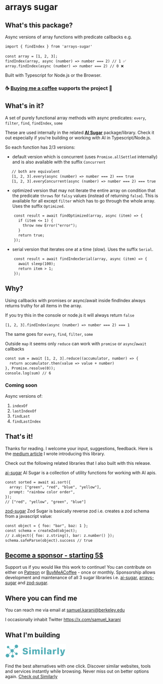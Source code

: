 # arrays sugar

## What's this package?

Async versions of array functions with predicate callbacks e.g.

```
import { findIndex } from 'arrays-sugar'

const array = [1, 2, 3];
findIndex(array, async (number) => number === 2) // 1 ✅
array.findIndex(async (number) => number === 2) // 0 ❌
```

Built with Typescript for Node.js or the Browser.

<!-- ### 🎉 Become a sponsor

### 🎉 Become a patreon -->

### ☕ [Buying me a coffee](https://buymeacoffee.com/samuelkarani) supports the project 🎉

## What's in it?

A set of purely functional array methods with async predicates: `every`, `filter`, `find`, `findIndex`, `some`

These are used internally in the related **[AI Sugar](https://github.com/samuelkarani/ai-sugar)** package/library. Check it out especially if you're building or working with AI in Typescript/Node.js.

So each function has 2/3 versions:

- default version which is concurrent (uses `Promise.allSettled` internally) and is also available with the suffix `Concurrent`

```
   // both are equivalent
   [1, 2, 3].every(async (number) => number === 2) === true
   [1, 2, 3].everyConcurrent(async (number) => number === 2) === true
```

- optimized version that may not iterate the entire array on condition that the predicate `throws` for `falsy` values (instead of returning `false`). This is available for all except `filter` which has to go through the whole array. Uses the suffix `Optimized`.

```
    const result = await findOptimized(array, async (item) => {
      if (item <= 1) {
        throw new Error("error");
      }
      return true;
    });
```

- serial version that iterates one at a time (slow). Uses the suffix `Serial`.

```
    const result = await findIndexSerial(array, async (item) => {
      await sleep(100);
      return item > 1;
    });
```

## Why?

Using callbacks with promises or async/await inside findIndex always returns truthy for all items in the array.

If you try this in the console or node.js it will always return `false`

`[1, 2, 3].findIndex(async (number) => number === 2) === 1`

The same goes for `every`, `find`, `filter`, `some`

Outside `map` it seems only `reduce` can work with `promise` or `async`/`await` callbacks

<!-- Because most array functions with callbacks can't work with `promises` or `async`/`await` -->

```
const sum = await [1, 2, 3].reduce((accumulator, number) => {
  return accumulator.then(value => value + number)
}, Promise.resolve(0));
console.log(sum) // 6
```

### Coming soon

Async versions of:

1. `indexOf`
2. `lastIndexOf`
3. `findLast`
4. `findLastIndex`

## That's it!

Thanks for reading.
I welcome your input, suggestions, feedback. Here is the [medium article](https://medium.com/@samiezkay/8d70198ffc72) I wrote introducing this library.

Check out the following related libraries that I also built with this release.

[ai-sugar](https://github.com/samuelkarani/ai-sugar) AI Sugar is a collection of utility functions for working with AI apis.

```
const sorted = await ai.sort({
  array: ["green", "red", "blue", "yellow"],
  prompt: "rainbow color order",
});
// ["red", "yellow", "green", "blue"]
```

[zod-sugar](https://github.com/samuelkarani/zod-sugar) Zod Sugar is basically reverse zod i.e. creates a zod schema from a javascript value:

```
const object = { foo: "bar", baz: 1 };
const schema = createZod(object);
// z.object({ foo: z.string(), bar: z.number() });
schema.safeParse(object).success // true
```

## [Become a sponsor - starting 5$](https://coff.ee/samuelkarani)

Support us if you would like this work to continue! You can contribute on either on [Patreon](https://patreon.com/samuelkarani) or [BuyMeACoffee](https://coff.ee/samuelkarani) - once or monthly. Sponsorship allows development and maintenance of all 3 sugar libraries i.e. [ai-sugar](https://github.com/samuelkarani/ai-sugar), [arrays-sugar](https://github.com/samuelkarani/arays-sugar) and [zod-sugar](https://github.com/samuelkarani/zod-sugar).

<!-- Github Sponsors program. -->

<!-- You can become a sponsor at whatever amount you are comfortable with.

- For individuals, starting $5 monthly or a one-time payment.
- For companies, starting $100 monthly or a one-time payment.

As a sponsor you can have yours or your organization's name or photo featured in our upcoming sponsors list tiers.
The list tiers will be updated every month to reflect the total contributions for every individual and company. -->

<!-- Additionally each person & company gets 144 characters to promote anything they would want. -->

## Where you can find me

You can reach me via email at samuel.karani@berkeley.edu

I occasionally inhabit Twitter https://x.com/samuel_karani

<!-- I also have an [Instagram](https://www.instagram.com/samiezkay) -->

## What I'm building

[![Similarly logo](similarly.png)](https://chromewebstore.google.com/detail/similarsites+-discover-al/dhahadpjpmphckgebnikgpdhaolcojdg)

Find the best alternatives with one click. Discover similar websites, tools and services instantly while browsing. Never miss out on better options again.
[Check out Similarly](https://chromewebstore.google.com/detail/similarsites+-discover-al/dhahadpjpmphckgebnikgpdhaolcojdg)

<!-- I am also a co-founder at PollGPT and we're currently on the lookout for investors - reach out if you're interested in building the future of research with AI. -->
